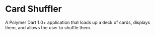 Card Shuffler
======

A Polymer Dart 1.0+ application that loads up a deck of cards, displays them, and allows the user to shuffle them.